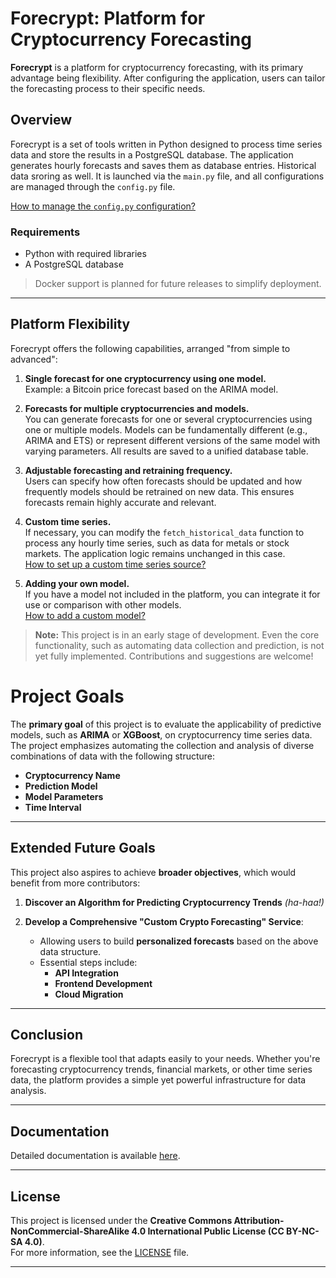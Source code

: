 # Forecrypt: Platform for Cryptocurrency Forecasting

**Forecrypt** is a platform for cryptocurrency forecasting, with its primary advantage being flexibility. After configuring the application, users can tailor the forecasting process to their specific needs.

## Overview

Forecrypt is a set of tools written in Python designed to process time series data and store the results in a PostgreSQL database. The application generates hourly forecasts and saves them as database entries. Historical data sroring as well. It is launched via the `main.py` file, and all configurations are managed through the `config.py` file.

[How to manage the `config.py` configuration?](https://dove0dowg.github.io/forecrypt/how_to_manage_config.html)

### Requirements
- Python with required libraries
- A PostgreSQL database

> Docker support is planned for future releases to simplify deployment.

---

## Platform Flexibility

Forecrypt offers the following capabilities, arranged "from simple to advanced":

1. **Single forecast for one cryptocurrency using one model.**  
   Example: a Bitcoin price forecast based on the ARIMA model.

2. **Forecasts for multiple cryptocurrencies and models.**  
   You can generate forecasts for one or several cryptocurrencies using one or multiple models. Models can be fundamentally different (e.g., ARIMA and ETS) or represent different versions of the same model with varying parameters. All results are saved to a unified database table.

3. **Adjustable forecasting and retraining frequency.**  
   Users can specify how often forecasts should be updated and how frequently models should be retrained on new data. This ensures forecasts remain highly accurate and relevant.

4. **Custom time series.**  
   If necessary, you can modify the `fetch_historical_data` function to process any hourly time series, such as data for metals or stock markets. The application logic remains unchanged in this case.  
   [How to set up a custom time series source?](https://dove0dowg.github.io/forecrypt/custom_ts_source.html)

5. **Adding your own model.**  
   If you have a model not included in the platform, you can integrate it for use or comparison with other models.  
   [How to add a custom model?](https://dove0dowg.github.io/forecrypt/add_custom_model.html)


> **Note:** This project is in an early stage of development. Even the core functionality, such as automating data collection and prediction, is not yet fully implemented. Contributions and suggestions are welcome!

# **Project Goals**

The **primary goal** of this project is to evaluate the applicability of predictive models, such as **ARIMA** or **XGBoost**, on cryptocurrency time series data. The project emphasizes automating the collection and analysis of diverse combinations of data with the following structure:

- **Cryptocurrency Name**
- **Prediction Model**
- **Model Parameters**
- **Time Interval**

---

## **Extended Future Goals**

This project also aspires to achieve **broader objectives**, which would benefit from more contributors:

1. **Discover an Algorithm for Predicting Cryptocurrency Trends** *(ha-haa!)*

2. **Develop a Comprehensive "Custom Crypto Forecasting" Service**:
   - Allowing users to build **personalized forecasts** based on the above data structure.
   - Essential steps include:
     - **API Integration**
     - **Frontend Development**
     - **Cloud Migration**
---

## Conclusion

Forecrypt is a flexible tool that adapts easily to your needs. Whether you're forecasting cryptocurrency trends, financial markets, or other time series data, the platform provides a simple yet powerful infrastructure for data analysis.

---

## Documentation

Detailed documentation is available [here](https://dove0dowg.github.io/forecrypt/).

---

## License

This project is licensed under the **Creative Commons Attribution-NonCommercial-ShareAlike 4.0 International Public License (CC BY-NC-SA 4.0)**.  
For more information, see the [LICENSE](LICENSE) file.

---

